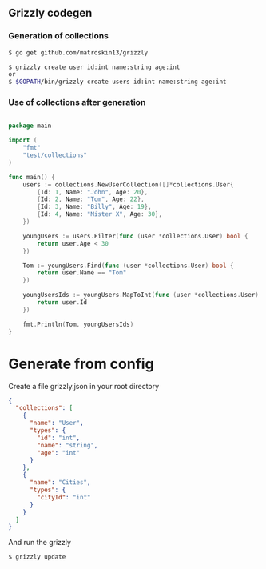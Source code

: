 ## Grizzly codegen

### Generation of collections

```bash
$ go get github.com/matroskin13/grizzly

$ grizzly create user id:int name:string age:int
or
$ $GOPATH/bin/grizzly create users id:int name:string age:int

```

### Use of collections after generation

```go

package main

import (
    "fmt"
    "test/collections"
)

func main() {
    users := collections.NewUserCollection([]*collections.User{
        {Id: 1, Name: "John", Age: 20},
        {Id: 2, Name: "Tom", Age: 22},
        {Id: 3, Name: "Billy", Age: 19},
        {Id: 4, Name: "Mister X", Age: 30},
    })

    youngUsers := users.Filter(func (user *collections.User) bool {
        return user.Age < 30
    })

    Tom := youngUsers.Find(func (user *collections.User) bool {
        return user.Name == "Tom"
    })

    youngUsersIds := youngUsers.MapToInt(func (user *collections.User) int {
        return user.Id
    })

    fmt.Println(Tom, youngUsersIds)
}

```

# Generate from config

Create a file grizzly.json in your root directory

```json
{
  "collections": [
    {
      "name": "User",
      "types": {
        "id": "int",
        "name": "string",
        "age": "int"
      }
    },
    {
      "name": "Cities",
      "types": {
        "cityId": "int"
      }
    }
  ]
}
```

And run the grizzly

```bash
$ grizzly update
```
